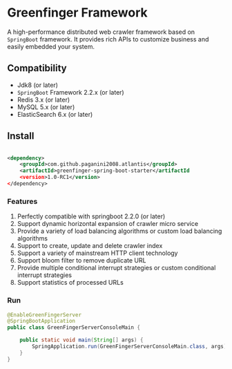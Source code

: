 # Greenfinger Framework
A high-performance distributed web crawler framework based on <code>SpringBoot</code> framework. It  provides rich APIs to customize business and easily embedded your system. 

## Compatibility

* Jdk8 (or later)
* <code>SpringBoot</code> Framework 2.2.x (or later)
* Redis 3.x (or later)
* MySQL 5.x (or later)
* ElasticSearch 6.x (or later)

## Install

``` xml

<dependency>
    <groupId>com.github.paganini2008.atlantis</groupId>
    <artifactId>greenfinger-spring-boot-starter</artifactId
    <version>1.0-RC1</version>
</dependency>

```

### Features
1. Perfectly compatible with springboot 2.2.0 (or later)
2. Support dynamic horizontal expansion of crawler micro service
3. Provide a variety of load balancing algorithms or custom load balancing algorithms
4. Support to create, update and delete crawler index
5. Support a variety of mainstream HTTP client technology
6. Support bloom filter to remove duplicate URL
7. Provide multiple conditional interrupt strategies or custom conditional interrupt strategies
8. Support statistics of processed URLs

### Run
``` java
@EnableGreenFingerServer
@SpringBootApplication
public class GreenFingerServerConsoleMain {

	public static void main(String[] args) {
		SpringApplication.run(GreenFingerServerConsoleMain.class, args);
	}
}
```
